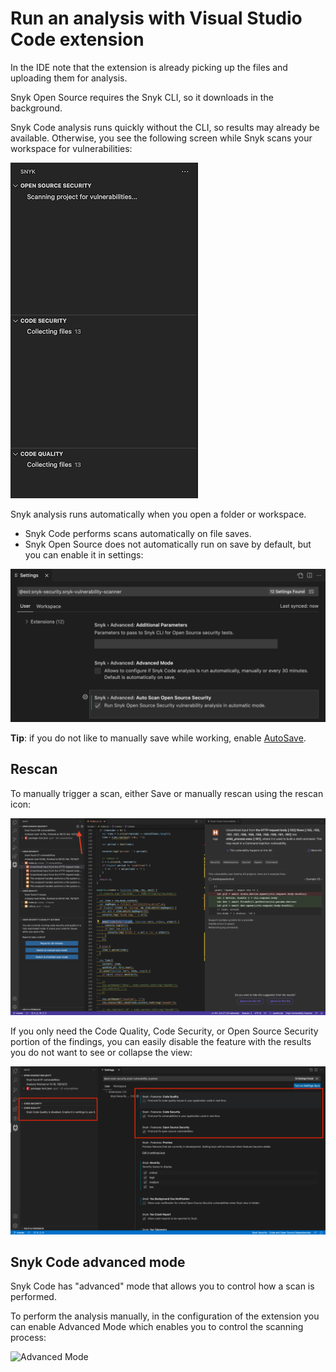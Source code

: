 # Run an analysis with Visual Studio Code extension

In the IDE note that the extension is already picking up the files and uploading them for analysis.

Snyk Open Source requires the Snyk CLI, so it downloads in the background.

Snyk Code analysis runs quickly without the CLI, so results may already be available. Otherwise, you see the following screen while Snyk scans your workspace for vulnerabilities:

![Snyk Code scan](<../../.gitbook/assets/image (134) (1) (1).png>)

Snyk analysis runs automatically when you open a folder or workspace.

* Snyk Code performs scans automatically on file saves.
* Snyk Open Source does not automatically run on save by default, but you can enable it in settings:

![Snyk Open Source settings](<../../.gitbook/assets/image (143) (1) (1) (1) (1) (1) (1) (1) (1) (1) (1) (1) (1) (3).png>)

**Tip**: if you do not like to manually save while working, enable [AutoSave](https://code.visualstudio.com/docs/editor/codebasics#\_save-auto-save).

## Rescan

To manually trigger a scan, either Save or manually rescan using the rescan icon:

![Rescan icon](<../../.gitbook/assets/image (285) (1).png>)

If you only need the Code Quality, Code Security, or Open Source Security portion of the findings, you can easily disable the feature with the results you do not want to see or collapse the view:

![Configure Features view](../../.gitbook/assets/configure-features.png)

## Snyk Code advanced mode

Snyk Code has "advanced" mode that allows you to control how a scan is performed.

To perform the analysis manually, in the configuration of the extension you can enable Advanced Mode which enables you to control the scanning process:

![Advanced Mode](<../../.gitbook/assets/run-analysis\_advanced-mode (1).png>)

##
